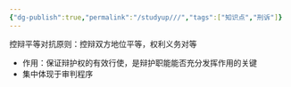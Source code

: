 ```yaml
---
{"dg-publish":true,"permalink":"/studyup///","tags":["知识点","刑诉"]}
---
```


控辩平等对抗原则：控辩双方地位平等，权利义务对等
- 作用：保证辩护权的有效行使，是辩护职能能否充分发挥作用的关键
- 集中体现于审判程序